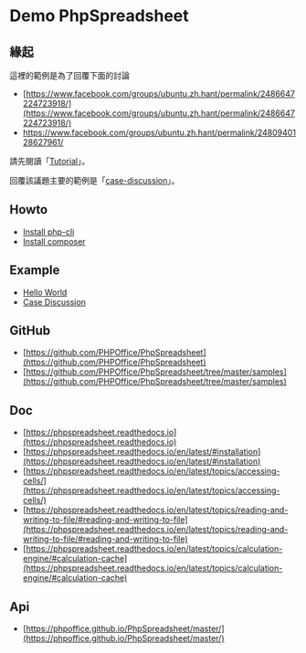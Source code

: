 
# Demo PhpSpreadsheet

## 緣起

這裡的範例是為了回覆下面的討論

* [https://www.facebook.com/groups/ubuntu.zh.hant/permalink/2486647224723918/](https://www.facebook.com/groups/ubuntu.zh.hant/permalink/2486647224723918/)
* https://www.facebook.com/groups/ubuntu.zh.hant/permalink/2480940128627961/

請先閱讀「[Tutorial](Tutorial.md)」。

回覆該議題主要的範例是「[case-discussion](case-discussion)」。

## Howto

* [Install php-cli](../demo-install-php-cli)
* [Install composer](../demo-install-composer)


## Example

* [Hello World](hello-world)
* [Case Discussion](case-discussion)


## GitHub

* [https://github.com/PHPOffice/PhpSpreadsheet](https://github.com/PHPOffice/PhpSpreadsheet)
* [https://github.com/PHPOffice/PhpSpreadsheet/tree/master/samples](https://github.com/PHPOffice/PhpSpreadsheet/tree/master/samples)


## Doc

* [https://phpspreadsheet.readthedocs.io](https://phpspreadsheet.readthedocs.io)
* [https://phpspreadsheet.readthedocs.io/en/latest/#installation](https://phpspreadsheet.readthedocs.io/en/latest/#installation)
* [https://phpspreadsheet.readthedocs.io/en/latest/topics/accessing-cells/](https://phpspreadsheet.readthedocs.io/en/latest/topics/accessing-cells/)
* [https://phpspreadsheet.readthedocs.io/en/latest/topics/reading-and-writing-to-file/#reading-and-writing-to-file](https://phpspreadsheet.readthedocs.io/en/latest/topics/reading-and-writing-to-file/#reading-and-writing-to-file)
* [https://phpspreadsheet.readthedocs.io/en/latest/topics/calculation-engine/#calculation-cache](https://phpspreadsheet.readthedocs.io/en/latest/topics/calculation-engine/#calculation-cache)


## Api

* [https://phpoffice.github.io/PhpSpreadsheet/master/](https://phpoffice.github.io/PhpSpreadsheet/master/)
